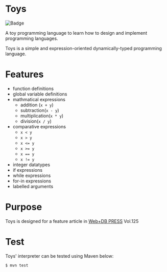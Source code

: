 # Toys

![Badge](https://github.com/kmizu/toys/actions/workflows/build.yml/badge.svg)

A toy programming language to learn how to design and implement programming languages.

Toys is a simple and expression-oriented dynamically-typed programming language.

# Features

- function definitions
- global variable definitions
- mathmatical expressions
  - addition (`x + y`)
  - subtraction(`x - y`)
  - multiplication(`x * y`)
  - division(`x / y`)
- comparative expressions
  - `x < y`
  - `x > y`
  - `x <= y`
  - `x >= y`
  - `x == y`
  - `x != y`
- integer datatypes
- if expressions
- while expressions
- for-in expressions
- labelled arguments

# Purpose

Toys is designed for a feature article in [Web+DB PRESS](https://gihyo.jp/magazine/wdpress) Vol.125

# Test

Toys' interpreter can be tested using Maven below:

```
$ mvn test
```
